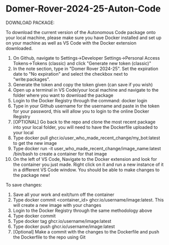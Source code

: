 # Domer-Rover-2024-25-Auton-Code

DOWNLOAD PACKAGE:

To download the current version of the Autonomous Code package onto your local machine, please make sure you have Docker installed and set up on your machine as well as VS Code with the Docker extension downloaded.

1. On Github, navigate to Settings->Developer Settings->Personal Access Tokens->Tokens (classic) and click "Generate new token (classic)"
2. In the note section, type in "Domer Rover 2024-25". Set the expiration date to "No expiration" and select the checkbox next to "write:packages".
3. Generate the token and copy the token given (can save if you wish)
4. Open up a terminal in VS Code/your local machine and navigate to the folder where you want to download the package
5. Login to the Docker Registry through the command: docker login
6. Type in your Github username for the username and paste in the token for your password, this will allow you to login to the online Docker Registry
7. [OPTIONAL] Go back to the repo and clone the most recent package into your local folder, you will need to have the Dockerfile uploaded to your local
8. Type docker pull ghcr.io/user_who_made_recent_change/my_bot:latest to get the new image
9. Type docker run -it user_who_made_recent_change/image_name:latest /bin/bash to create a container for that image
10. On the left of VS Code, Navigate to the Docker extension and look for the container you just made. Right click on it and run a new instance of it in a different VS Code window. You should be able to make changes to the package new!

To save changes:

1. Save all your work and exit/turn off the container
2. Type docker commit <container_id> ghcr.io/username/image:latest. This will create a new image with your changes
3. Login to the Docker Registry through the same methodology above
4. Type docker commit <name>
5. Type docker tag <name>  ghcr.io/username/image:latest 
6. Type docker push ghcr.io/username/image:latest
7. [Optional] Make a commit with the changes to the Dockerfile and push the Dockerfile to the repo using Git
